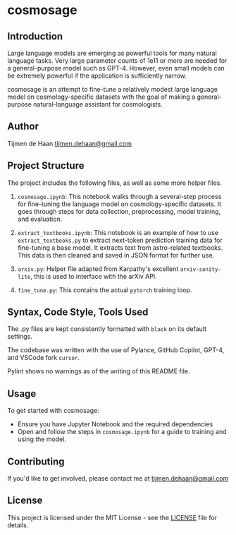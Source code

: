 # cosmosage

## Introduction

Large language models are emerging as powerful tools for many natural language tasks. Very large parameter counts of 1e11 or more are needed for a general-purpose model such as GPT-4. However, even small models can be extremely powerful if the application is sufficiently narrow.

cosmosage is an attempt to fine-tune a relatively modest large language model on cosmology-specific datasets with the goal of making a general-purpose natural-language assistant for cosmologists.

## Author

Tijmen de Haan <tijmen.dehaan@gmail.com>

## Project Structure

The project includes the following files, as well as some more helper files.

1. `cosmosage.ipynb`: This notebook walks through a several-step process for fine-tuning the language model on cosmology-specific datasets. It goes through steps for data collection, preprocessing, model training, and evaluation.

2. `extract_textbooks.ipynb`: This notebook is an example of how to use `extract_textbooks.py` to extract next-token prediction training data for fine-tuning a base model. It extracts text from astro-related textbooks. This data is then cleaned and saved in JSON format for further use. 

3. `arxiv.py`: Helper file adapted from Karpathy's excellent `arxiv-sanity-lite`, this is used to interface with the arXiv API.

4. `fine_tune.py`: This contains the actual `pytorch` training loop.

## Syntax, Code Style, Tools Used

The .py files are kept consistently formatted with `black` on its default settings.

The codebase was written with the use of Pylance, GitHub Copilot, GPT-4, and VSCode fork `cursor`.

Pylint shows no warnings as of the writing of this README file.

## Usage

To get started with cosmosage:
- Ensure you have Jupyter Notebook and the required dependencies
- Open and follow the steps in `cosmosage.ipynb` for a guide to training and using the model.

## Contributing

If you'd like to get involved, please contact me at <tijmen.dehaan@gmail.com>

## License
This project is licensed under the MIT License - see the [LICENSE](LICENSE) file for details.
